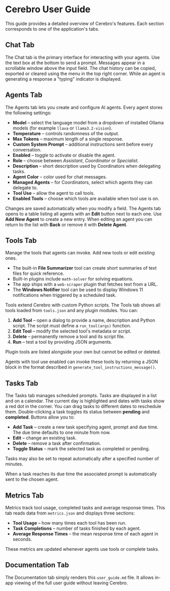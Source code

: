 # Cerebro User Guide

This guide provides a detailed overview of Cerebro's features. Each section corresponds to one of the application's tabs.

## Chat Tab
The Chat tab is the primary interface for interacting with your agents. Use the text box at the bottom to send a prompt. Messages appear in a scrollable window above the input field. The chat history can be copied, exported or cleared using the menu in the top right corner. While an agent is generating a response a "typing" indicator is displayed.

## Agents Tab
The Agents tab lets you create and configure AI agents. Every agent stores the following settings:

- **Model** – select the language model from a dropdown of installed Ollama models (for example `llava` or `llama3.2-vision`).
- **Temperature** – controls randomness of the output.
- **Max Tokens** – maximum length of a single response.
- **Custom System Prompt** – additional instructions sent before every conversation.
- **Enabled** – toggle to activate or disable the agent.
- **Role** – choose between *Assistant*, *Coordinator* or *Specialist*.
- **Description** – short description used by Coordinators when delegating tasks.
- **Agent Color** – color used for chat messages.
- **Managed Agents** – for Coordinators, select which agents they can delegate to.
- **Tool Use** – allow the agent to call tools.
- **Enabled Tools** – choose which tools are available when tool use is on.

Changes are saved automatically when you modify a field. The Agents tab opens to
a table listing all agents with an **Edit** button next to each one. Use
**Add New Agent** to create a new entry. When editing an agent you can return to
the list with **Back** or remove it with **Delete Agent**.

## Tools Tab
Manage the tools that agents can invoke. Add new tools or edit existing ones. 
- The built-in **File Summarizer** tool can create short summaries of text files for quick reference.
- Built-in plugins include `math-solver` for solving equations.
- The app ships with a `web-scraper` plugin that fetches text from a URL.
- The **Windows Notifier** tool can be used to display Windows 11 notifications when triggered by a scheduled task.

Tools extend Cerebro with custom Python scripts. The Tools tab shows all tools loaded from `tools.json` and any plugin modules. You can:

1. **Add Tool** – open a dialog to provide a name, description and Python script. The script must define a `run_tool(args)` function.
2. **Edit Tool** – modify the selected tool's metadata or script.
3. **Delete** – permanently remove a tool and its script file.
4. **Run** – test a tool by providing JSON arguments.

Plugin tools are listed alongside your own but cannot be edited or deleted.

Agents with tool use enabled can invoke these tools by returning a JSON block in the format described in `generate_tool_instructions_message()`.


## Tasks Tab
The Tasks tab manages scheduled prompts. Tasks are displayed in a list and on a calendar. The current day is highlighted and dates with tasks show a red dot in the corner. You can drag tasks to different dates to reschedule them. Double-clicking a task toggles its status between **pending** and **completed**. Buttons allow you to:

- **Add Task** – create a new task specifying agent, prompt and due time. The due time defaults to one minute from now.
- **Edit** – change an existing task.
- **Delete** – remove a task after confirmation.
- **Toggle Status** – mark the selected task as completed or pending.

Tasks may also be set to repeat automatically after a specified number of minutes.

When a task reaches its due time the associated prompt is automatically sent to the chosen agent.

## Metrics Tab
Metrics track tool usage, completed tasks and average response times. This tab reads data from `metrics.json` and displays three sections:

- **Tool Usage** – how many times each tool has been run.
- **Task Completions** – number of tasks finished by each agent.
- **Average Response Times** – the mean response time of each agent in seconds.

These metrics are updated whenever agents use tools or complete tasks.

## Documentation Tab
The Documentation tab simply renders this `user_guide.md` file. It allows in-app viewing of the full user guide without leaving Cerebro.

